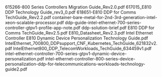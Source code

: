 615266-800 Series Controllers Migration Guide_Rev2.0.pdf
617015_E810 DDP Technology Guide_rev3_0.pdf
618651-E810 DDP for Comms TechGuide_Rev2.2.pdf
container-bare-metal-for-2nd-3rd-generation-intel-xeon-scalable-processor.pdf
ddp-guide-intel-ethernet-700-series-controller-gtpv1-profile-app-note.pdf
ddp-solution-brief.pdf
E810 DDP for Comms TechGuide_Rev2.5.pdf
E810_Datasheet_Rev2.3.pdf
Intel Ethernet Controller E810 Dynamic Device Personalization Technology Guide.pdf
IntelEthernet_700800_DDPsupport_CNF_Kubernetes_TechGuide_621832v2.pdf
IntelEthernet800_DDP_TelecomWorkloads_TechGuide_634459v1.pdf
intel-ethernet-controller-700-series-gtpv1-dynamic-device-personalization.pdf
intel-ethernet-controller-800-series-device-personalization-ddp-for-telecommunications-workloads-technology-guide2.pdf
